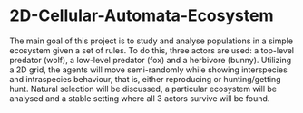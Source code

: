 # 2D-Cellular-Automata-Ecosystem

The main goal of this project is to study and analyse populations in a simple ecosystem
given a set of rules. To do this, three actors are used: a top-level predator (wolf), a low-level predator
(fox) and a herbivore (bunny). Utilizing a 2D grid, the agents will move semi-randomly while showing
interspecies and intraspecies behaviour, that is, either reproducing or hunting/getting hunt. Natural
selection will be discussed, a particular ecosystem will be analysed and a stable setting where all 3
actors survive will be found.
